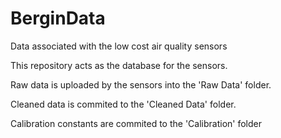 # BerginData
Data associated with the low cost air quality sensors

This repository acts as the database for the sensors.

Raw data is uploaded by the sensors into the 'Raw Data' folder.

Cleaned data is commited to the 'Cleaned Data' folder.

Calibration constants are commited to the 'Calibration' folder


